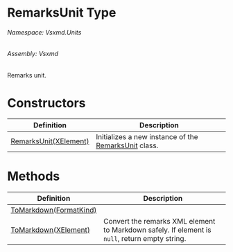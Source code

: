 <a name='T-Vsxmd-Units-RemarksUnit'></a>
# RemarksUnit Type

###### Namespace:  Vsxmd.Units

###### Assembly:  Vsxmd

Remarks unit.

# Constructors

| Definition | Description |
|-|-|
| [RemarksUnit(XElement)](Constructors/Constructors.md) | Initializes a new instance of the [RemarksUnit](./../RemarksUnit.md) class. |

# Methods

| Definition | Description |
|-|-|
| [ToMarkdown(FormatKind)](Methods/ToMarkdown.md) |  |
| [ToMarkdown(XElement)](Methods/ToMarkdown.md) | Convert the remarks XML element to Markdown safely. If element is `null`, return empty string. |
